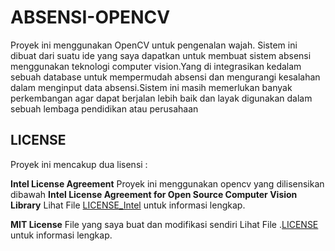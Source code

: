 # ABSENSI-OPENCV
Proyek ini menggunakan OpenCV untuk pengenalan wajah. Sistem ini dibuat dari suatu ide yang saya dapatkan untuk membuat sistem absensi menggunakan teknologi computer vision.Yang di integrasikan kedalam sebuah database untuk mempermudah absensi dan mengurangi kesalahan dalam menginput data absensi.Sistem ini masih memerlukan banyak perkembangan agar dapat berjalan lebih baik dan layak digunakan dalam sebuah lembaga pendidikan atau perusahaan

## LICENSE
Proyek ini mencakup dua lisensi : 

**Intel License Agreement**
Proyek ini menggunakan opencv yang dilisensikan dibawah **Intel License Agreement for Open Source Computer Vision Library**
Lihat File [LICENSE_Intel](LICENSE_Intel) untuk informasi lengkap.

**MIT License**
File yang saya buat dan modifikasi sendiri  Lihat File .[LICENSE](LICENSE) untuk informasi lengkap.



